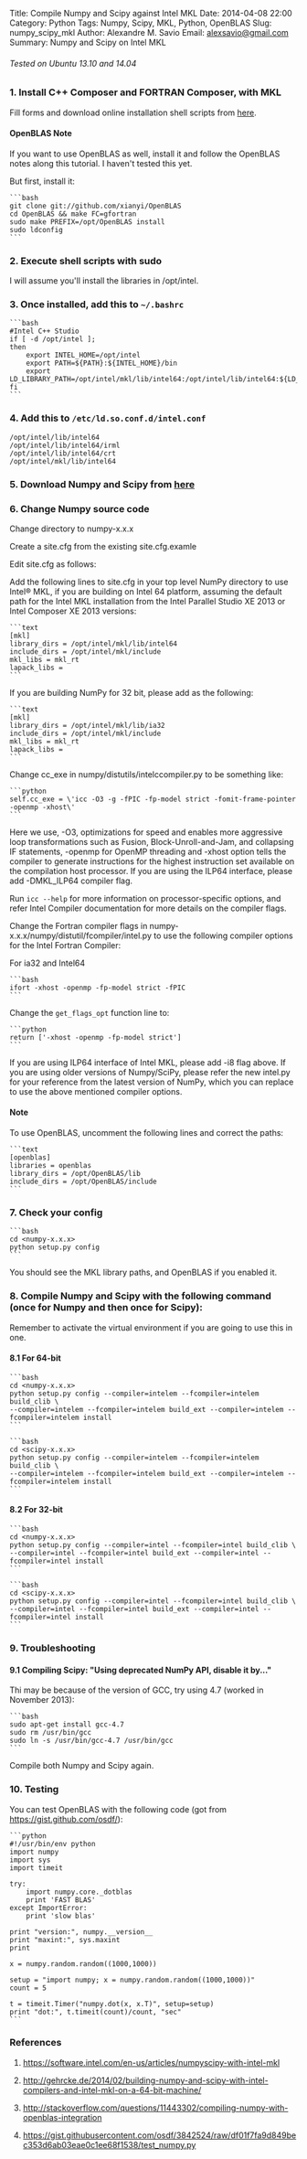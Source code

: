 Title: Compile Numpy and Scipy against Intel MKL
Date: 2014-04-08 22:00
Category: Python
Tags: Numpy, Scipy, MKL, Python, OpenBLAS
Slug: numpy_scipy_mkl
Author: Alexandre M. Savio
Email: alexsavio@gmail.com
Summary: Numpy and Scipy on Intel MKL

###### Tested on Ubuntu 13.10 and 14.04

### 1. Install C++ Composer and FORTRAN Composer, with MKL

  Fill forms and download online installation shell scripts from [here](http://software.intel.com/en-us/non-commercial-software-development).

#### OpenBLAS Note

  If you want to use OpenBLAS as well, install it and follow the OpenBLAS notes along this tutorial.
  I haven't tested this yet.

  But first, install it:

    ```bash
    git clone git://github.com/xianyi/OpenBLAS
    cd OpenBLAS && make FC=gfortran
    sudo make PREFIX=/opt/OpenBLAS install
    sudo ldconfig
    ```

### 2. Execute shell scripts with sudo

   I will assume you'll install the libraries in /opt/intel.

### 3. Once installed, add this to `~/.bashrc`

    ```bash
    #Intel C++ Studio
    if [ -d /opt/intel ];
    then
        export INTEL_HOME=/opt/intel
        export PATH=${PATH}:${INTEL_HOME}/bin
        export LD_LIBRARY_PATH=/opt/intel/mkl/lib/intel64:/opt/intel/lib/intel64:${LD_LIBRARY_PATH}
    fi
    ```

### 4. Add this to `/etc/ld.so.conf.d/intel.conf`

    /opt/intel/lib/intel64
    /opt/intel/lib/intel64/irml
    /opt/intel/lib/intel64/crt
    /opt/intel/mkl/lib/intel64

### 5. Download Numpy and Scipy from [here](http://www.scipy.org/scipylib/download.html)

### 6. Change Numpy source code

Change directory to numpy-x.x.x

Create a site.cfg from the existing site.cfg.examle

Edit site.cfg as follows:

Add the following lines to site.cfg in your top level NumPy directory to use Intel® MKL, if you are building on Intel 64 platform, assuming the default path for the Intel MKL installation from the Intel Parallel Studio XE 2013 or Intel Composer XE 2013 versions:

    ```text
    [mkl]
    library_dirs = /opt/intel/mkl/lib/intel64
    include_dirs = /opt/intel/mkl/include
    mkl_libs = mkl_rt
    lapack_libs =
    ```

If you are building NumPy for 32 bit, please add as the following:

    ```text
    [mkl]
    library_dirs = /opt/intel/mkl/lib/ia32
    include_dirs = /opt/intel/mkl/include
    mkl_libs = mkl_rt
    lapack_libs =
    ```

Change cc_exe in numpy/distutils/intelccompiler.py to be something like:

    ```python
    self.cc_exe = \'icc -O3 -g -fPIC -fp-model strict -fomit-frame-pointer -openmp -xhost\'
    ```

Here we use, -O3, optimizations for speed and enables more aggressive loop transformations such as Fusion, Block-Unroll-and-Jam, and collapsing IF statements, -openmp for OpenMP threading and -xhost option tells the compiler to generate instructions for the highest instruction set available on the compilation host processor. If you are using the ILP64 interface, please add -DMKL_ILP64 compiler flag.

Run <code>icc --help</code> for more information on processor-specific options, and refer Intel Compiler documentation for more details on the compiler flags.

Change the Fortran compiler flags in numpy-x.x.x/numpy/distutil/fcompiler/intel.py to use the following compiler options for the Intel Fortran Compiler:

For ia32 and Intel64

    ```bash
    ifort -xhost -openmp -fp-model strict -fPIC
    ```

Change the `get_flags_opt` function line to:

    ```python
    return ['-xhost -openmp -fp-model strict']
    ```

If you are using ILP64 interface of Intel MKL, please add -i8 flag above.  If you are using older versions of Numpy/SciPy, please refer the new intel.py for your reference from the latest version of NumPy, which you can replace to use the above mentioned compiler options.

#### Note

To use OpenBLAS, uncomment the following lines and correct the paths:

    ```text
    [openblas]
    libraries = openblas
    library_dirs = /opt/OpenBLAS/lib
    include_dirs = /opt/OpenBLAS/include
    ```

### 7. Check your config

    ```bash
    cd <numpy-x.x.x>
    python setup.py config
    ```

You should see the MKL library paths, and OpenBLAS if you enabled it.

### 8. Compile Numpy and Scipy with the following command (once for Numpy and then once for Scipy):

Remember to activate the virtual environment if you are going to use this in one.

#### 8.1 For 64-bit

    ```bash
    cd <numpy-x.x.x>
    python setup.py config --compiler=intelem --fcompiler=intelem build_clib \
    --compiler=intelem --fcompiler=intelem build_ext --compiler=intelem --fcompiler=intelem install
    ```

    ```bash
    cd <scipy-x.x.x>
    python setup.py config --compiler=intelem --fcompiler=intelem build_clib \
    --compiler=intelem --fcompiler=intelem build_ext --compiler=intelem --fcompiler=intelem install
    ```

#### 8.2 For 32-bit

    ```bash
    cd <numpy-x.x.x>
    python setup.py config --compiler=intel --fcompiler=intel build_clib \
    --compiler=intel --fcompiler=intel build_ext --compiler=intel --fcompiler=intel install
    ```

    ```bash
    cd <scipy-x.x.x>
    python setup.py config --compiler=intel --fcompiler=intel build_clib \
    --compiler=intel --fcompiler=intel build_ext --compiler=intel --fcompiler=intel install
    ```

### 9. Troubleshooting

#### 9.1 Compiling Scipy: "Using deprecated NumPy API, disable it by..."

Thi may be because of the version of GCC, try using 4.7 (worked in November 2013):

    ```bash
    sudo apt-get install gcc-4.7
    sudo rm /usr/bin/gcc
    sudo ln -s /usr/bin/gcc-4.7 /usr/bin/gcc
    ```

Compile both Numpy and Scipy again.

### 10. Testing

You can test OpenBLAS with the following code (got from <https://gist.github.com/osdf/>):

    ```python
    #!/usr/bin/env python
    import numpy
    import sys
    import timeit

    try:
        import numpy.core._dotblas
        print 'FAST BLAS'
    except ImportError:
        print 'slow blas'

    print "version:", numpy.__version__
    print "maxint:", sys.maxint
    print

    x = numpy.random.random((1000,1000))

    setup = "import numpy; x = numpy.random.random((1000,1000))"
    count = 5

    t = timeit.Timer("numpy.dot(x, x.T)", setup=setup)
    print "dot:", t.timeit(count)/count, "sec"
    ```

### References

1. <https://software.intel.com/en-us/articles/numpyscipy-with-intel-mkl>

2. <http://gehrcke.de/2014/02/building-numpy-and-scipy-with-intel-compilers-and-intel-mkl-on-a-64-bit-machine/>

3. <http://stackoverflow.com/questions/11443302/compiling-numpy-with-openblas-integration>

4. <https://gist.githubusercontent.com/osdf/3842524/raw/df01f7fa9d849bec353d6ab03eae0c1ee68f1538/test_numpy.py>
